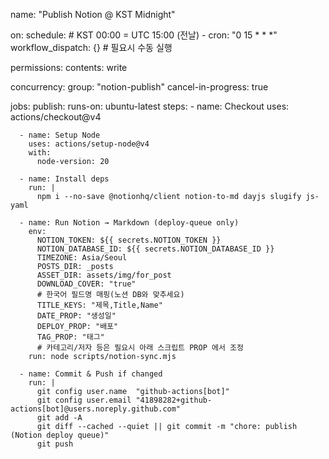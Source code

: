 name: "Publish Notion @ KST Midnight"

on:
  schedule:
    # KST 00:00 = UTC 15:00 (전날)
    - cron: "0 15 * * *"
  workflow_dispatch: {}   # 필요시 수동 실행

permissions:
  contents: write

concurrency:
  group: "notion-publish"
  cancel-in-progress: true

jobs:
  publish:
    runs-on: ubuntu-latest
    steps:
      - name: Checkout
        uses: actions/checkout@v4

      - name: Setup Node
        uses: actions/setup-node@v4
        with:
          node-version: 20

      - name: Install deps
        run: |
          npm i --no-save @notionhq/client notion-to-md dayjs slugify js-yaml

      - name: Run Notion → Markdown (deploy-queue only)
        env:
          NOTION_TOKEN: ${{ secrets.NOTION_TOKEN }}
          NOTION_DATABASE_ID: ${{ secrets.NOTION_DATABASE_ID }}
          TIMEZONE: Asia/Seoul
          POSTS_DIR: _posts
          ASSET_DIR: assets/img/for_post
          DOWNLOAD_COVER: "true"
          # 한국어 필드명 매핑(노션 DB와 맞추세요)
          TITLE_KEYS: "제목,Title,Name"
          DATE_PROP: "생성일"
          DEPLOY_PROP: "배포"
          TAG_PROP: "태그"
          # 카테고리/저자 등은 필요시 아래 스크립트 PROP 에서 조정
        run: node scripts/notion-sync.mjs

      - name: Commit & Push if changed
        run: |
          git config user.name  "github-actions[bot]"
          git config user.email "41898282+github-actions[bot]@users.noreply.github.com"
          git add -A
          git diff --cached --quiet || git commit -m "chore: publish (Notion deploy queue)"
          git push
